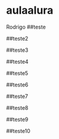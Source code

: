 # aulaalura

Rodrigo
##teste

##teste2

##teste3

##teste4

##teste5

##teste6
    
##teste7

##teste8

##teste9

##teste10
